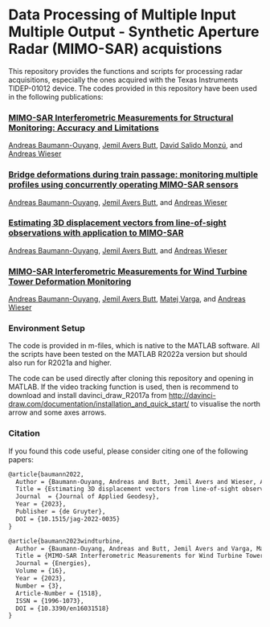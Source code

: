 # Data Processing of Multiple Input Multiple Output - Synthetic Aperture Radar (MIMO-SAR) acquistions

This repository provides the functions and scripts for processing radar acquisitions, especially the ones acquired with the Texas Instruments TIDEP-01012 device. The codes provided in this repository have been used in the following publications:

### [MIMO-SAR Interferometric Measurements for Structural Monitoring: Accuracy and Limitations](https://doi.org/10.3390/rs13214290)

[Andreas Baumann-Ouyang](https://orcid.org/0000-0002-8306-3642), [Jemil Avers Butt](https://orcid.org/0000-0002-0858-2813), [David Salido Monzú](https://orcid.org/0000-0003-4274-6874), and [Andreas Wieser](https://orcid.org/0000-0001-5804-2164)

### [Bridge deformations during train passage: monitoring multiple profiles using concurrently operating MIMO-SAR sensors](http://doi.org/10.4995/JISDM2022.2022.13620)

[Andreas Baumann-Ouyang](https://orcid.org/0000-0002-8306-3642), [Jemil Avers Butt](https://orcid.org/0000-0002-0858-2813), and [Andreas Wieser](https://orcid.org/0000-0001-5804-2164)

### [Estimating 3D displacement vectors from line-of-sight observations with application to MIMO-SAR](https://doi.org/10.1515/jag-2022-0035)

[Andreas Baumann-Ouyang](https://orcid.org/0000-0002-8306-3642), [Jemil Avers Butt](https://orcid.org/0000-0002-0858-2813), and [Andreas Wieser](https://orcid.org/0000-0001-5804-2164)

### [MIMO-SAR Interferometric Measurements for Wind Turbine Tower Deformation Monitoring](https://doi.org/10.3390/en16031518)

[Andreas Baumann-Ouyang](https://orcid.org/0000-0002-8306-3642), [Jemil Avers Butt](https://orcid.org/0000-0002-0858-2813), [Matej Varga](https://orcid.org/0000-0002-3453-169X), and [Andreas Wieser](https://orcid.org/0000-0001-5804-2164)


### Environment Setup

The code is provided in m-files, which is native to the MATLAB software. All the scripts have been tested on the MATLAB R2022a version but should also run for R2021a and higher. 

The code can be used directly after cloning this repository and opening in MATLAB. If the video tracking function is used, then is recommend to download and install davinci_draw_R2017a from http://davinci-draw.com/documentation/installation_and_quick_start/ to visualise the north arrow and some axes arrows.

### Citation

If you found this code useful, please consider citing one of the following papers:

```diff
@article{baumann2022,
  Author = {Baumann-Ouyang, Andreas and Butt, Jemil Avers and Wieser, Andreas},
  Title = {Estimating 3D displacement vectors from line-of-sight observations with application to MIMO-SAR},
  Journal  = {Journal of Applied Geodesy},
  Year = {2023},
  Publisher = {de Gruyter},
  DOI = {10.1515/jag-2022-0035}
}
```

```diff
@article{baumann2023windturbine,
  Author = {Baumann-Ouyang, Andreas and Butt, Jemil Avers and Varga, Matej and Wieser, Andreas},
  Title = {MIMO-SAR Interferometric Measurements for Wind Turbine Tower Deformation Monitoring},
  Journal = {Energies},
  Volume = {16},
  Year = {2023},
  Number = {3},
  Article-Number = {1518},
  ISSN = {1996-1073},
  DOI = {10.3390/en16031518}
}
```
